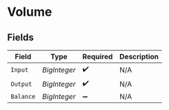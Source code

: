 # Volume


## Fields

| Field              | Type               | Required           | Description        |
| ------------------ | ------------------ | ------------------ | ------------------ |
| `Input`            | *BigInteger*       | :heavy_check_mark: | N/A                |
| `Output`           | *BigInteger*       | :heavy_check_mark: | N/A                |
| `Balance`          | *BigInteger*       | :heavy_minus_sign: | N/A                |